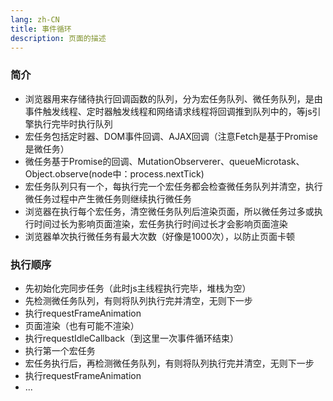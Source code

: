 ```yaml
---
lang: zh-CN
title: 事件循环
description: 页面的描述
---
```


### 简介
+ 浏览器用来存储待执行回调函数的队列，分为宏任务队列、微任务队列，是由事件触发线程、定时器触发线程和网络请求线程将回调推到队列中的，等js引擎执行完毕时执行队列
+ 宏任务包括定时器、DOM事件回调、AJAX回调（注意Fetch是基于Promise是微任务）
+ 微任务基于Promise的回调、MutationObserverer、queueMicrotask、Object.observe(node中：process.nextTick)
+ 宏任务队列只有一个，每执行完一个宏任务都会检查微任务队列并清空，执行微任务过程中产生微任务则继续执行微任务
+ 浏览器在执行每个宏任务，清空微任务队列后渲染页面，所以微任务过多或执行时间过长为影响页面渲染，宏任务执行时间过长才会影响页面渲染
+ 浏览器单次执行微任务有最大次数（好像是1000次），以防止页面卡顿

### 执行顺序
+ 先初始化完同步任务（此时js主线程执行完毕，堆栈为空）
+ 先检测微任务队列，有则将队列执行完并清空，无则下一步
+ 执行requestFrameAnimation
+ 页面渲染（也有可能不渲染）
+ 执行requestIdleCallback（到这里一次事件循环结束）
+ 执行第一个宏任务
+ 宏任务执行后，再检测微任务队列，有则将队列执行完并清空，无则下一步
+ 执行requestFrameAnimation
+ ...